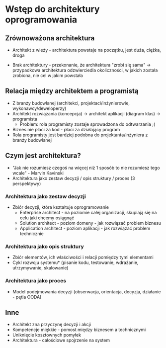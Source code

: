 # Wstęp do architektury oprogramowania

## Zrównoważona architektura
* Architekt z wieży - architektura powstaje na początku, jest duża,
ciężka, droga
  
* Brak architektury - przekonanie, że architektura "zrobi się sama" -> 
przypadkowa architektura odzwierciedla okoliczności, w jakich została zrobiona, 
  nie cel w jakim powstała
  
## Relacja między architektem a programistą 
* Z branży budowlanej (architekci, projektaci/inżynierowie, wykonawcy/deweloperzy)
* Architekt rozwiązania (koncepcja) -> architekt aplikacji (diagram klas) -> programista
    * Problem: rola programisty zostaje sprowadzona do odtwarzania ;(
* Biznes nie płaci za kod - płaci za działający program
* Rola programisty jest bardziej podobna do projektanta/inżyniera z branży budowlanej

## Czym jest architektura?
* "Jak nie rozumiesz czegoś na więcej niż 1 sposób to nie rozumiesz tego wcale" - Marvin Kavinski
* Architektura jako zestaw decyzji / opis struktury / proces (3 perspektywy)

### Architektura jako zestaw decyzji
* Zbiór decyzji, która kształtuje oprogramowanie
    * Enterprise architect - na poziomie całej organizacji, skupiają się na celu jaki chcemy osiągnąć
    * Solution architect - poziom domeny - jak rozwiązać problem biznesu
    * Application architect - poziom aplikacji - jak rozwiązać problem technicznie
    
### Architektura jako opis struktury
* Zbiór elementów, ich właściwości i relacji pomiędzy tymi elementami
* Cykl rozwoju systemu* (pisanie kodu, testowanie, wdrażanie, utrzymywanie, skalowanie)

### Architektura jako proces
* Model podejmowania decyzji (obserwacja, orientacja, decyzja, działanie - pętla OODA)

## Inne
* Architekt zna przyczynę decyzji i akcji
* Kompetencje miękkie - pomost między biznesem a technicznymi
* Uniknięcie kosztownych pomyłek
* Architektura - całościowe spojrzenie na system